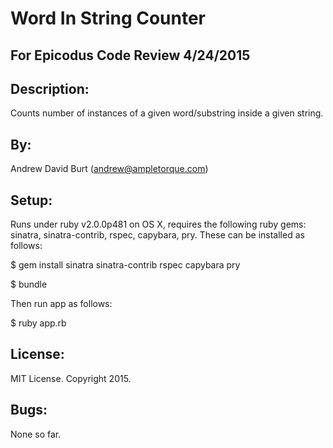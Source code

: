 Word In String Counter
======================
For Epicodus Code Review 4/24/2015
----------------------------------

Description:
------------
Counts number of instances of a given word/substring inside a given string.

By:
---
Andrew David Burt (andrew@ampletorque.com)

Setup:
------
Runs under ruby v2.0.0p481 on OS X, requires the following ruby gems: sinatra, sinatra-contrib, rspec, capybara, pry.  These can be installed as follows:

$ gem install sinatra sinatra-contrib rspec capybara pry

$ bundle

Then run app as follows:

$ ruby app.rb

License:
--------
MIT License. Copyright 2015.

Bugs:
-----
None so far.
